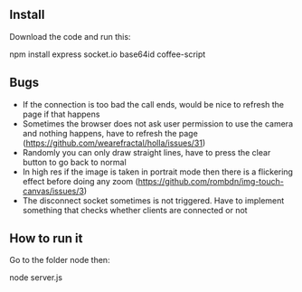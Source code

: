## Install

Download the code and run this:

npm install express socket.io base64id coffee-script  

## Bugs

* If the connection is too bad the call ends, would be nice to refresh the page if that happens
* Sometimes the browser does not ask user permission to use the camera and nothing happens, have to refresh the page (https://github.com/wearefractal/holla/issues/31)
* Randomly you can only draw straight lines, have to press the clear button to go back to normal
* In high res if the image is taken in portrait mode then there is a flickering effect before doing any zoom (https://github.com/rombdn/img-touch-canvas/issues/3)
* The disconnect socket sometimes is not triggered. Have to implement something that checks whether clients are connected or not

## How to run it

Go to the folder node then:

node server.js  
